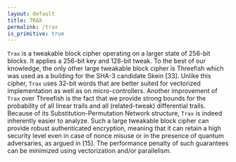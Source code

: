 ```yaml
---
layout: default
title: TRAX
permalink: /trax
is_primitive: true
---
```


`Trax` is a tweakable block cipher operating on a larger state of 256-bit blocks.
It applies a 256-bit key and 128-bit tweak. To the best of our knowledge, the only
other large tweakable block cipher is Threefish which was used as a building for
the SHA-3 candidate Skein [33]. Unlike this cipher, `Trax` uses 32-bit words that
are better suited for vectorized implementation as well as on micro-controllers.
Another improvement of `Trax` over Threefish is the fact that we provide strong
bounds for the probability of all linear trails and all (related-tweak) differential trails.
Because of its Substitution-Permutation Network structure, `Trax` is
indeed inherently easier to analyze. Such a large tweakable block cipher can provide robust authenticated encryption, meaning that it can retain a high security
level even in case of nonce misuse or in the presence of quantum adversaries, as
argued in [15]. The performance penalty of such guarantees can be minimized
using vectorization and/or parallelism.

